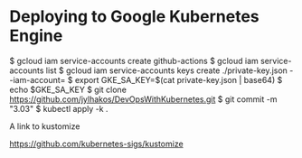 # Deploying to Google Kubernetes Engine

 $ gcloud iam service-accounts create github-actions
 $ gcloud iam service-accounts list
 $ gcloud iam service-accounts keys create ./private-key.json --iam-account=<EMAIL>
 $ export GKE_SA_KEY=$(cat private-key.json | base64)
 $ echo $GKE_SA_KEY
 $ git clone https://github.com/jylhakos/DevOpsWithKubernetes.git
 $ git commit -m "3.03"
 $ kubectl apply -k .

 A link to kustomize

 https://github.com/kubernetes-sigs/kustomize
